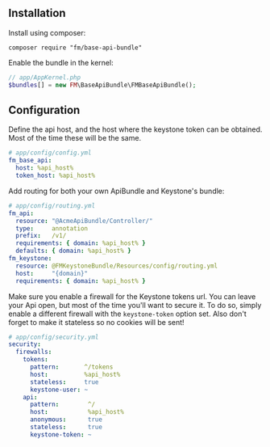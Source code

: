## Installation

Install using composer:

```
composer require "fm/base-api-bundle"
```

Enable the bundle in the kernel:

```php
// app/AppKernel.php
$bundles[] = new FM\BaseApiBundle\FMBaseApiBundle();
```

## Configuration

Define the api host, and the host where the keystone token can be obtained.
Most of the time these will be the same.

```yaml
# app/config/config.yml
fm_base_api:
  host: %api_host%
  token_host: %api_host%
```

Add routing for both your own ApiBundle and Keystone's bundle:

```yaml
# app/config/routing.yml
fm_api:
  resource: "@AcmeApiBundle/Controller/"
  type:     annotation
  prefix:   /v1/
  requirements: { domain: %api_host% }
  defaults: { domain: %api_host% }
fm_keystone:
  resource: @FMKeystoneBundle/Resources/config/routing.yml
  host:     "{domain}"
  requirements: { domain: %api_host% }
```

Make sure you enable a firewall for the Keystone tokens url. You can leave your
Api open, but most of the time you'll want to secure it. To do so, simply enable
a different firewall with the `keystone-token` option set. Also don't forget to
make it stateless so no cookies will be sent!

```yaml
# app/config/security.yml
security:
  firewalls:
    tokens:
      pattern:       ^/tokens
      host:          %api_host%
      stateless:     true
      keystone-user: ~
    api:
      pattern:        ^/
      host:           %api_host%
      anonymous:      true
      stateless:      true
      keystone-token: ~
```

